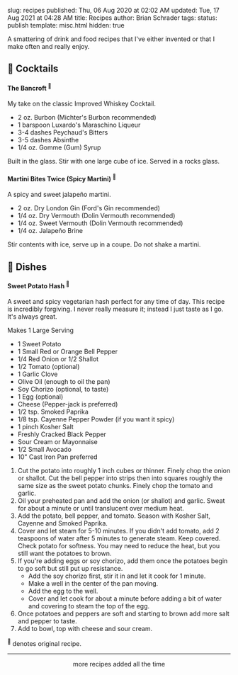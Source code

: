 slug: recipes
published: Thu, 06 Aug 2020 at 02:02 AM
updated: Tue, 17 Aug 2021 at 04:28 AM
title: Recipes
author: Brian Schrader
tags:
status: publish
template: misc.html
hidden: true

A smattering of drink and food recipes that I've either invented or that I make often and really enjoy.


## 🥃 Cocktails


#### The Bancroft <sup>🔖</sup>

My take on the classic Improved Whiskey Cocktail.

- 2 oz. Burbon (Michter's Burbon recommended)
- 1 barspoon Luxardo's Maraschino Liqueur
- 3-4 dashes Peychaud's Bitters
- 3-5 dashes Absinthe
- 1/4 oz. Gomme (Gum) Syrup

Built in the glass. Stir with one large cube of ice. Served in a rocks glass.


#### Martini Bites Twice (Spicy Martini) <sup>🔖</sup>

A spicy and sweet jalapeño martini.

- 2 oz. Dry London Gin (Ford's Gin recommended)
- 1/4 oz. Dry Vermouth (Dolin Vermouth recommended)
- 1/4 oz. Sweet Vermouth (Dolin Vermouth recommended)
- 1/4 oz. Jalapeño Brine

Stir contents with ice, serve up in a coupe. Do not shake a martini.


## 🥘 Dishes

#### Sweet Potato Hash <sup>🔖</sup>

A sweet and spicy vegetarian hash perfect for any time of day. This recipe is incredibly forgiving. I never really measure it; instead I just taste as I go. It's always great.

Makes 1 Large Serving

- 1 Sweet Potato
- 1 Small Red or Orange Bell Pepper
- 1/4 Red Onion or 1/2 Shallot
- 1/2 Tomato (optional)
- 1 Garlic Clove
- Olive Oil (enough to oil the pan)
- Soy Chorizo (optional, to taste)
- 1 Egg (optional)
- Cheese (Pepper-jack is preferred)
- 1/2 tsp. Smoked Paprika
- 1/8 tsp. Cayenne Pepper Powder (if you want it spicy)
- 1 pinch Kosher Salt
- Freshly Cracked Black Pepper
- Sour Cream or Mayonnaise
- 1/2 Small Avocado
- 10" Cast Iron Pan preferred

1. Cut the potato into roughly 1 inch cubes or thinner. Finely chop the onion or shallot. Cut the bell pepper into strips then into squares roughly the same size as the sweet potato chunks. Finely chop the tomato and garlic.
2. Oil your preheated pan and add the onion (or shallot) and garlic. Sweat for about a minute or until translucent over medium heat.
3. Add the potato, bell pepper, and tomato. Season with Kosher Salt, Cayenne and Smoked Paprika.
4. Cover and let steam for 5-10 minutes. If you didn't add tomato, add 2 teaspoons of water after 5 minutes to generate steam. Keep covered. Check potato for softness. You may need to reduce the heat, but you still want the potatoes to brown.
5. If you're adding eggs or soy chorizo, add them once the potatoes begin to go soft but still put up resistance.
    - Add the soy chorizo first, stir it in and let it cook for 1 minute.
    - Make a well in the center of the pan moving.
    - Add the egg to the well.
    - Cover and let cook for about a minute before adding a bit of water and covering to steam the top of the egg.
6. Once potatoes and peppers are soft and starting to brown add more salt and pepper to taste.
7. Add to bowl, top with cheese and sour cream.

<!--

**Roasted Red Pepper Sandwich** <sup>🔖</sup>

-


**Browned-Butter Chocolate-Chip Cookies**

This recipe is from Binging with Babish. These cookies are excellent. You should make them. Let them rest too. The waiting is worth it.

-
 -->


<div class="footnote">
    <sup>🔖</sup> denotes original recipe.
    <hr />
    <center>more recipes added all the time</center>
</div>
